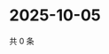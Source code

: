 # 2025-10-05

共 0 条

<!-- BEGIN ZHIHUVIDEO -->
<!-- 最后更新时间 Sun Oct 05 2025 20:18:50 GMT+0800 (China Standard Time) -->

<!-- END ZHIHUVIDEO -->
